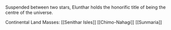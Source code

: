 Suspended between two stars, Elunthar holds the honorific title of being the centre of the universe.  

Continental Land Masses:
[[Senithar Isles]]
[[Chimo-Nahagi]]
[[Sunmaria]]